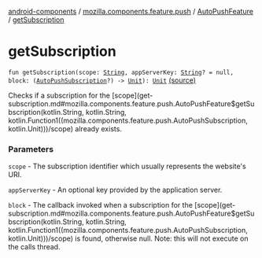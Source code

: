 [android-components](../../index.md) / [mozilla.components.feature.push](../index.md) / [AutoPushFeature](index.md) / [getSubscription](./get-subscription.md)

# getSubscription

`fun getSubscription(scope: `[`String`](https://kotlinlang.org/api/latest/jvm/stdlib/kotlin/-string/index.html)`, appServerKey: `[`String`](https://kotlinlang.org/api/latest/jvm/stdlib/kotlin/-string/index.html)`? = null, block: (`[`AutoPushSubscription`](../-auto-push-subscription/index.md)`?) -> `[`Unit`](https://kotlinlang.org/api/latest/jvm/stdlib/kotlin/-unit/index.html)`): `[`Unit`](https://kotlinlang.org/api/latest/jvm/stdlib/kotlin/-unit/index.html) [(source)](https://github.com/mozilla-mobile/android-components/blob/master/components/feature/push/src/main/java/mozilla/components/feature/push/AutoPushFeature.kt#L241)

Checks if a subscription for the [scope](get-subscription.md#mozilla.components.feature.push.AutoPushFeature$getSubscription(kotlin.String, kotlin.String, kotlin.Function1((mozilla.components.feature.push.AutoPushSubscription, kotlin.Unit)))/scope) already exists.

### Parameters

`scope` - The subscription identifier which usually represents the website's URI.

`appServerKey` - An optional key provided by the application server.

`block` - The callback invoked when a subscription for the [scope](get-subscription.md#mozilla.components.feature.push.AutoPushFeature$getSubscription(kotlin.String, kotlin.String, kotlin.Function1((mozilla.components.feature.push.AutoPushSubscription, kotlin.Unit)))/scope) is found, otherwise null. Note: this will
not execute on the calls thread.
